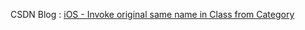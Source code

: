 
CSDN Blog : [iOS - Invoke original same name in Class from Category](http://blog.csdn.net/WOTors/article/details/52576433)

